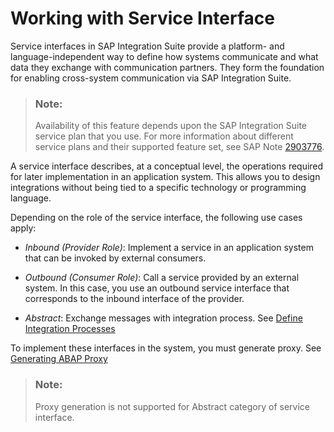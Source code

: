 <!-- loiofe4b35a356004670ad4a2ad021fb29f1 -->

# Working with Service Interface

Service interfaces in SAP Integration Suite provide a platform- and language-independent way to define how systems communicate and what data they exchange with communication partners. They form the foundation for enabling cross-system communication via SAP Integration Suite.

> ### Note:  
> Availability of this feature depends upon the SAP Integration Suite service plan that you use. For more information about different service plans and their supported feature set, see SAP Note [2903776](https://launchpad.support.sap.com/#/notes/2903776).

A service interface describes, at a conceptual level, the operations required for later implementation in an application system. This allows you to design integrations without being tied to a specific technology or programming language.

Depending on the role of the service interface, the following use cases apply:

-   *Inbound \(Provider Role\)*: Implement a service in an application system that can be invoked by external consumers.

-   *Outbound \(Consumer Role\)*: Call a service provided by an external system. In this case, you use an outbound service interface that corresponds to the inbound interface of the provider.

-   *Abstract*: Exchange messages with integration process. See [Define Integration Processes](define-integration-processes-d704f5c.md)


To implement these interfaces in the system, you must generate proxy. See [Generating ABAP Proxy](generating-abap-proxy-c6fcf31.md)

> ### Note:  
> Proxy generation is not supported for Abstract category of service interface.

